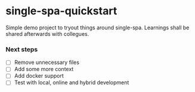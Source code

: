 # single-spa-quickstart

Simple demo project to tryout things around single-spa. Learnings shall be shared afterwards with collegues.

### Next steps

- [ ] Remove unnecessary files
- [ ] Add some more context
- [ ] Add docker support
- [ ] Test with local, online and hybrid development
